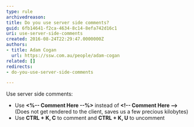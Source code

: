 ```yaml
---
type: rule
archivedreason: 
title: Do you use server side comments?
guid: 6fb14641-f2ca-4634-8c14-8efa742d16c1
uri: use-server-side-comments
created: 2016-08-24T22:29:47.0000000Z
authors:
- title: Adam Cogan
  url: https://ssw.com.au/people/adam-cogan
related: []
redirects:
- do-you-use-server-side-comments

---
```



<p>​Use server side comments&#58;<br></p><ul><li>Use <b>&lt;%-- Comment Here --%&gt;</b> instead of <b>&lt;!-- Comment Here --&gt;</b> (Does not get rendered to the client, saves us a few precious kilobytes)</li><li>Use <b>CTRL + K, C</b> to comment and <b>CTRL + K, U</b> to uncomment​<br></li></ul>
<br><excerpt class='endintro'></excerpt><br>



